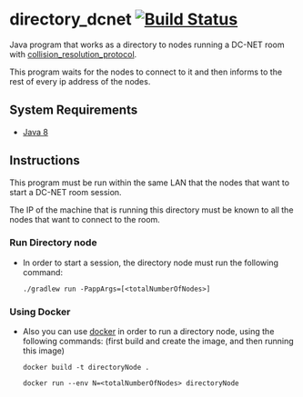 # directory_dcnet [![Build Status](https://travis-ci.org/niclabs/directory_dcnet.svg?branch=master)](https://travis-ci.org/niclabs/directory_dcnet)

Java program that works as a directory to nodes running a DC-NET room with [collision_resolution_protocol](https://github.com/niclabs/collision_resolution_protocol).
 
This program waits for the nodes to connect to it and then informs to the rest of every ip address of the nodes.

## System Requirements

* [Java 8](http://www.oracle.com/technetwork/java/index.html)

## Instructions

This program must be run within the same LAN that the nodes that want to start a DC-NET room session.

The IP of the machine that is running this directory must be known to all the nodes that want to connect to the room.
    
### Run Directory node

* In order to start a session, the directory node must run the following command:

    ```./gradlew run -PappArgs=[<totalNumberOfNodes>]```

### Using Docker

* Also you can use [docker](https://www.docker.com/) in order to run a directory node, using the following commands: (first build and create the image, and then running this image)

    ```docker build -t directoryNode .```
    
    ```docker run --env N=<totalNumberOfNodes> directoryNode```